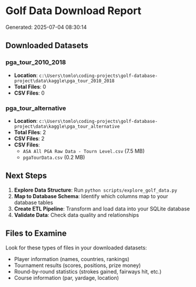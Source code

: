 # Golf Data Download Report
Generated: 2025-07-04 08:30:14

## Downloaded Datasets

### pga_tour_2010_2018
- **Location**: `c:\Users\tomlo\coding-projects\golf-database-project\data\kaggle\pga_tour_2010_2018`
- **Total Files**: 0
- **CSV Files**: 0

### pga_tour_alternative
- **Location**: `c:\Users\tomlo\coding-projects\golf-database-project\data\kaggle\pga_tour_alternative`
- **Total Files**: 2
- **CSV Files**: 2
- **CSV Files**:
  - `ASA All PGA Raw Data - Tourn Level.csv` (7.5 MB)
  - `pgaTourData.csv` (0.2 MB)


## Next Steps

1. **Explore Data Structure**: Run `python scripts/explore_golf_data.py`
2. **Map to Database Schema**: Identify which columns map to your database tables
3. **Create ETL Pipeline**: Transform and load data into your SQLite database
4. **Validate Data**: Check data quality and relationships

## Files to Examine

Look for these types of files in your downloaded datasets:
- Player information (names, countries, rankings)
- Tournament results (scores, positions, prize money)
- Round-by-round statistics (strokes gained, fairways hit, etc.)
- Course information (par, yardage, location)

